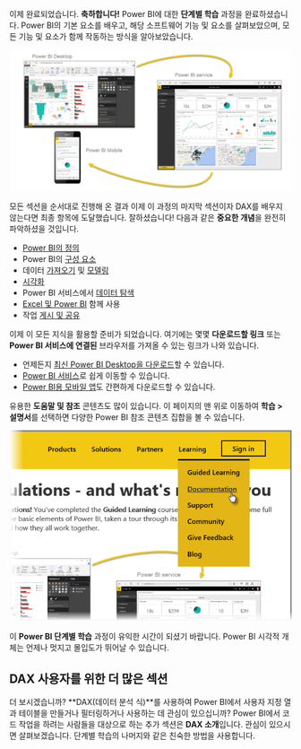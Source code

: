 이제 완료되었습니다. **축하합니다!** Power BI에 대한 **단계별 학습** 과정을 완료하셨습니다. Power BI의 기본 요소를 배우고, 해당 소프트웨어 기능 및 요소를 살펴보았으며, 모든 기능 및 요소가 함께 작동하는 방식을 알아보았습니다.

![](media/6-5-guided-learning-completion/c0a0_2.png)

모든 섹션을 순서대로 진행해 온 결과 이제 이 과정의 마지막 섹션이자 DAX를 배우지 않는다면 최종 항목에 도달했습니다. 잘하셨습니다! 다음과 같은 **중요한 개념**을 완전히 파악하셨을 것입니다.

* [Power BI의 정의](0-0-what-is-power-bi.md)
* Power BI의 [구성 요소](0-0b-building-blocks-power-bi.md)
* 데이터 [가져오기](1-2-connect-to-data-sources-in-power-bi-desktop.md) 및 [모델링](2-1-intro-modeling-data.md)
* [시각화](3-1-intro-visualizations.md)
* Power BI 서비스에서 [데이터 탐색](4-0-intro-power-bi-service.md)
* [Excel 및 Power BI](5-1-intro-excel-data.md) 함께 사용
* 작업 [게시 및 공유](6-0-intro-content-packs-groups.md)

이제 이 모든 지식을 활용할 준비가 되었습니다. 여기에는 몇몇 **다운로드할 링크** 또는 **Power BI 서비스에 연결된** 브라우저를 가져올 수 있는 링크가 나와 있습니다.

* 언제든지 [최신 Power BI Desktop을 다운로드](https://powerbi.microsoft.com/desktop)할 수 있습니다.
* [Power BI 서비스](https://powerbi.microsoft.com/)로 쉽게 이동할 수 있습니다.
* [Power BI용 모바일 앱](https://powerbi.microsoft.com/mobile/)도 간편하게 다운로드할 수 있습니다.

유용한 **도움말 및 참조** 콘텐츠도 많이 있습니다. 이 페이지의 맨 위로 이동하여 **학습 > 설명서**를 선택하면 다양한 Power BI 참조 콘텐츠 집합을 볼 수 있습니다.

![](media/6-5-guided-learning-completion/6-5_1.png)

이 **Power BI 단계별 학습** 과정이 유익한 시간이 되셨기 바랍니다. Power BI 시각적 개체는 언제나 멋지고 몰입도가 뛰어날 수 있습니다.

## <a name="one-more-section-for-dax-users"></a>DAX 사용자를 위한 더 많은 섹션
더 보시겠습니까? **DAX(데이터 분석 식)**를 사용하여 Power BI에서 사용자 지정 열과 테이블을 만들거나 필터링하거나 사용하는 데 관심이 있으십니까? Power BI에서 코드 작업을 하려는 사람들을 대상으로 하는 추가 섹션은 **DAX 소개**입니다. 관심이 있으시면 살펴보겠습니다. 단계별 학습의 나머지와 같은 친숙한 방법을 사용합니다.

